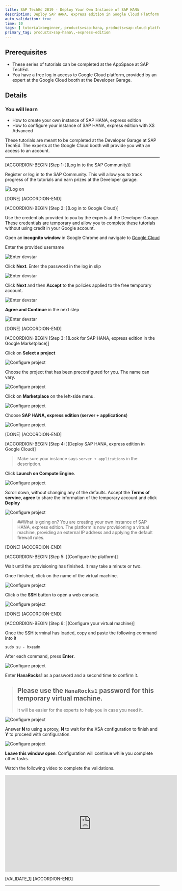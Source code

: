```yaml
---
title: SAP TechEd 2019 - Deploy Your Own Instance of SAP HANA
description: Deploy SAP HANA, express edition in Google Cloud Platform
auto_validation: true
time: 10
tags: [ tutorial>beginner, products>sap-hana, products>sap-cloud-platform]
primary_tag: products>sap-hana\,-express-edition
---
```


## Prerequisites
 - These series of tutorials can be completed at the AppSpace at SAP TechEd.
 - You have a free log in access to Google Cloud platform, provided by an expert at the Google Cloud booth at the Developer Garage.

## Details
### You will learn
  - How to create your own instance of SAP HANA, express edition
  - How to configure your instance of SAP HANA, express edition with XS Advanced

These tutorials are meant to be completed at the Developer Garage at SAP TechEd. The experts at the Google Cloud booth will provide you with an access to an account.

---

[ACCORDION-BEGIN [Step 1: ](Log in to the SAP Community)]

Register or log in to the SAP Community. This will allow you to track progress of the tutorials and earn prizes at the Developer garage.

![Log on](zoomlogin.gif)

[DONE]
[ACCORDION-END]


[ACCORDION-BEGIN [Step 2: ](Log in to Google Cloud)]

Use the credentials provided to you by the experts at the Developer Garage. These credentials are temporary and allow you to complete these tutorials without using credit in your Google account.

Open an **incognito window** in Google Chrome and navigate to [Google Cloud](https://console.cloud.google.com)

Enter the provided username

![Enter devstar](1.png)

Click **Next**. Enter the password in the log in slip

![Enter devstar](2.png)

Click **Next** and then **Accept** to the policies applied to the free temporary account.

![Enter devstar](3.png)

**Agree and Continue** in the next step

![Enter devstar](4.png)


[DONE]
[ACCORDION-END]

[ACCORDION-BEGIN [Step 3: ](Look for SAP HANA, express edition in the Google Marketplace)]

Click on **Select a project**

![Configure project](5.png)

Choose the project that has been preconfigured for you. The name can vary.

![Configure project](6.png)

Click on **Marketplace** on the left-side menu.

![Configure project](7.png)

Choose **SAP HANA, express edition (server +  applications)**

![Configure project](8.png)


[DONE]
[ACCORDION-END]


[ACCORDION-BEGIN [Step 4: ](Deploy SAP HANA, express edition in Google Cloud)]

> Make sure your instance says `server + applications` in the description.

Click **Launch on Compute Engine**.

![Configure project](9.png)

Scroll down, without changing any of the defaults. Accept the **Terms of service**, **agree** to share the information of the temporary account and click **Deploy**

![Configure project](10.png)

> ##What is going on?
> You are creating your own instance of SAP HANA, express edition. The platform is now provisioning a virtual machine, providing an external IP address and applying the default firewall rules.

[DONE]
[ACCORDION-END]

[ACCORDION-BEGIN [Step 5: ](Configure the platform)]

Wait until the provisioning has finished. It may take a minute or two.

Once finished, click on the name of the virtual machine.

![Configure project](11.png)

Click o the **SSH** button to open a web console.

![Configure project](12.png)

[DONE]
[ACCORDION-END]


[ACCORDION-BEGIN [Step 6: ](Configure your virtual machine)]

Once the SSH terminal has loaded, copy and paste the following command into it

```ssh
sudo su - hxeadm
```

After each command, press **Enter**.

![Configure project](13.png)

Enter **HanaRocks1** as a password and a second time to confirm it.

> ## Please use the `HanaRocks1` password for this temporary virtual machine.
> It will be easier for the experts to help you in case you need it.

![Configure project](14.png)

Answer **N** to using a proxy, **N** to wait for the XSA configuration to finish and **Y** to proceed with configuration.

![Configure project](15.png)

**Leave this window open**. Configuration will continue while you complete other tasks.

Watch the following video to complete the validations.

<iframe width="560" height="315" src="https://www.youtube.com/embed/HWP839IWaNU" frameborder="0" allow="accelerometer; autoplay; encrypted-media; gyroscope; picture-in-picture" allowfullscreen></iframe>


[VALIDATE_1]
[ACCORDION-END]

---
